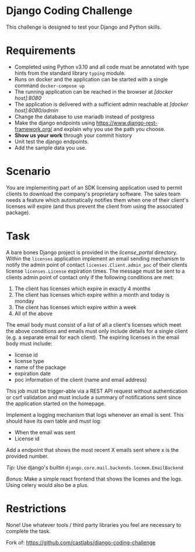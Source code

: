 Django Coding Challenge
=======================

This challenge is designed to test your Django and Python skills.

Requirements
============

- Completed using Python v3.10 and all code must be annotated with type hints from the standard library `typing` module.
- Runs on docker and the application can be started with a single command `docker-compose up`
- The running application can be reached in the browser at *[docker host]:8080*
- The application is delivered with a sufficient admin reachable at *[docker host]:8080/admin*
- Change the database to use mariadb instead of postgress
- Make the django endpoints using https://www.django-rest-framework.org/ and explain why you use the path you choose.
- **Show us your work** through your commit history
- Unit test the django endpoints.
- Add the sample data you use.

Scenario
========

You are implementing part of an SDK licensing application used to permit clients to download the company's proprietary software. The sales team needs a feature which automatically notifies them when one of their client's licenses will expire (and thus prevent the client from using the associated package).

Task
====

A bare bones Django project is provided in the *license_portal* directory. Within the `licenses` application implement an email sending mechanism to notify the admin point of contact `licenses.Client.admin_poc` of their clients license `licenses.License` expiration times. The message must be sent to a clients admin point of contact only if the following conditions are met:

1) The client has licenses which expire in exactly 4 months
2) The client has licenses which expire within a month and today is monday
3) The client has licenses which expire within a week
4) All of the above

The email body must consist of a list of all a client's licenses which meet the above conditions and emails must only include details for a single client (e.g. a separate email for each client). The expiring licenses in the email body must include:

- license id
- license type
- name of the package
- expiration date
- poc information of the client (name and email address)

This job must be trigger-able via a REST API request without authentication or csrf validation and must include a summary of notifications sent since the application started on the homepage.

Implement a logging mechanism that logs whenever an email is sent. This should have its own table and must log:
- When the email was sent
- License id

Add a endpoint that shows the most recent X emails sent where x is the provided number.



_Tip:_ Use django's builtin `django.core.mail.backends.locmem.EmailBackend`

_Bonus:_ Make a simple react frontend that shows the licenes and the logs. Using celery would also be a plus.

Restrictions
============

None! Use whatever tools / third party libraries you feel are necessary to complete the task.

Fork of: https://github.com/castlabs/django-coding-challenge
